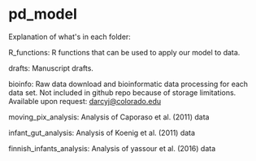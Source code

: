 # pd_model

Explanation of what's in each folder:

R_functions:
	R functions that can be used to apply our model to data.

drafts:
	Manuscript drafts.

bioinfo:
	Raw data download and bioinformatic data processing for each data set.
	Not included in github repo because of storage limitations.
	Available upon request: darcyj@colorado.edu

moving_pix_analysis:
	Analysis of Caporaso et al. (2011) data

infant_gut_analysis:
	Analysis of Koenig et al. (2011) data

finnish_infants_analysis:
	Analysis of yassour et al. (2016) data
